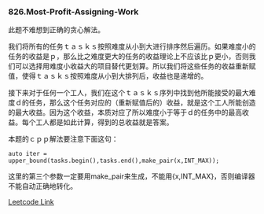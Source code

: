 ### 826.Most-Profit-Assigning-Work

此题不难想到正确的贪心解法。

我们将所有的任务ｔａｓｋｓ按照难度从小到大进行排序然后遍历。如果难度小的任务的收益是ｐ，那么比之难度更大的任务的收益理论上不应该比ｐ更小，否则我们可以选择用难度小收益大的项目替代更划算。所以我们将这些任务的收益重新赋值，使得ｔａｓｋｓ按照难度从小到大排列后，收益也是递增的。

接下来对于任何一个工人，我们在这个ｔａｓｋｓ序列中找到他所能接受的最大难度ｄ的任务，那么这个任务对应的（重新赋值后的）收益，就是这个工人所能创造的最大收益。因为这个收益，本质对应了所以难度小于等于ｄ的任务中的最高收益。每个工人都是如此计算，得到的总收益就是答案。

本题的ｃｐｐ解法要注意下面这句：
```
auto iter = upper_bound(tasks.begin(),tasks.end(),make_pair(x,INT_MAX));
```
这里的第三个参数一定要用make_pair来生成，不能用{x,INT_MAX}，否则编译器不能自动正确地转化。


[Leetcode Link](https://leetcode.com/problems/most-profit-assigning-work)